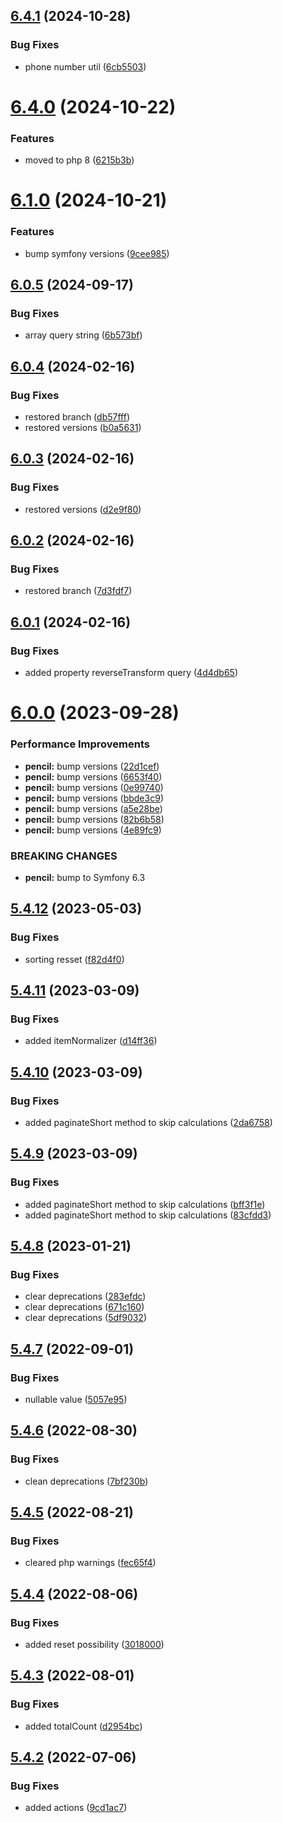 ## [6.4.1](https://github.com/netbull/CoreBundle/compare/v6.4.0...v6.4.1) (2024-10-28)


### Bug Fixes

* phone number util ([6cb5503](https://github.com/netbull/CoreBundle/commit/6cb55034a2333933960870b869401ecf21123dcf))

# [6.4.0](https://github.com/netbull/CoreBundle/compare/v6.3.0...v6.4.0) (2024-10-22)


### Features

* moved to php 8 ([6215b3b](https://github.com/netbull/CoreBundle/commit/6215b3b47dd8bf3ce993ff0d97b60356839413f2))

# [6.1.0](https://github.com/netbull/CoreBundle/compare/v6.0.5...v6.1.0) (2024-10-21)


### Features

* bump symfony versions ([9cee985](https://github.com/netbull/CoreBundle/commit/9cee985f04761775cc90b5f062af1bf4f09e87e7))

## [6.0.5](https://github.com/netbull/CoreBundle/compare/v6.0.4...v6.0.5) (2024-09-17)


### Bug Fixes

* array query string ([6b573bf](https://github.com/netbull/CoreBundle/commit/6b573bf461240a56defabfea40a17f3d1d63c5f5))

## [6.0.4](https://github.com/netbull/CoreBundle/compare/v6.0.3...v6.0.4) (2024-02-16)


### Bug Fixes

* restored branch ([db57fff](https://github.com/netbull/CoreBundle/commit/db57fff40ca4600af29a9edd123f2126c840c01a))
* restored versions ([b0a5631](https://github.com/netbull/CoreBundle/commit/b0a56318ce6f501a53808bf11ab7341688ef182d))

## [6.0.3](https://github.com/netbull/CoreBundle/compare/v6.0.2...v6.0.3) (2024-02-16)


### Bug Fixes

* restored versions ([d2e9f80](https://github.com/netbull/CoreBundle/commit/d2e9f803feeda31912068a053cb670b5beec441e))

## [6.0.2](https://github.com/netbull/CoreBundle/compare/v6.0.1...v6.0.2) (2024-02-16)


### Bug Fixes

* restored branch ([7d3fdf7](https://github.com/netbull/CoreBundle/commit/7d3fdf716205b371a94d91f69ccb4ca2dd6052d7))

## [6.0.1](https://github.com/netbull/CoreBundle/compare/v6.0.0...v6.0.1) (2024-02-16)


### Bug Fixes

* added property reverseTransform query ([4d4db65](https://github.com/netbull/CoreBundle/commit/4d4db65fb6f232578ec432fb7b41f18547f73a01))

# [6.0.0](https://github.com/netbull/CoreBundle/compare/v5.4.12...v6.0.0) (2023-09-28)


### Performance Improvements

* **pencil:** bump versions ([22d1cef](https://github.com/netbull/CoreBundle/commit/22d1cef8d53fd906408b3ce19562ddf097875a6f))
* **pencil:** bump versions ([6653f40](https://github.com/netbull/CoreBundle/commit/6653f408132a593a9473e7f89f19ce23803a6e22))
* **pencil:** bump versions ([0e99740](https://github.com/netbull/CoreBundle/commit/0e997402d0bf52594c791f7f14cb070ef9b455d8))
* **pencil:** bump versions ([bbde3c9](https://github.com/netbull/CoreBundle/commit/bbde3c9a30af79fdceab0c4ef459117bc8bd32fe))
* **pencil:** bump versions ([a5e28be](https://github.com/netbull/CoreBundle/commit/a5e28be4a272c02951b7aedb0b3ae6a424123aca))
* **pencil:** bump versions ([82b6b58](https://github.com/netbull/CoreBundle/commit/82b6b58866b628d28fa472bde54d7bab631828e3))
* **pencil:** bump versions ([4e89fc9](https://github.com/netbull/CoreBundle/commit/4e89fc920fd2534c4adc9ab6adc1e325d0898e21))


### BREAKING CHANGES

* **pencil:** bump to Symfony 6.3

## [5.4.12](https://github.com/netbull/CoreBundle/compare/v5.4.11...v5.4.12) (2023-05-03)


### Bug Fixes

* sorting resset ([f82d4f0](https://github.com/netbull/CoreBundle/commit/f82d4f03b8b8c562debd44cbcac39c607a532e63))

## [5.4.11](https://github.com/netbull/CoreBundle/compare/v5.4.10...v5.4.11) (2023-03-09)


### Bug Fixes

* added itemNormalizer ([d14ff36](https://github.com/netbull/CoreBundle/commit/d14ff3657dfd09aac91485a9be3cc006783955bc))

## [5.4.10](https://github.com/netbull/CoreBundle/compare/v5.4.9...v5.4.10) (2023-03-09)


### Bug Fixes

* added paginateShort method to skip calculations ([2da6758](https://github.com/netbull/CoreBundle/commit/2da67582e4ea24f5b4b94d309b32f35337701730))

## [5.4.9](https://github.com/netbull/CoreBundle/compare/v5.4.8...v5.4.9) (2023-03-09)


### Bug Fixes

* added paginateShort method to skip calculations ([bff3f1e](https://github.com/netbull/CoreBundle/commit/bff3f1e1ae58727b2d3ff9161fca2a9cebdd8418))
* added paginateShort method to skip calculations ([83cfdd3](https://github.com/netbull/CoreBundle/commit/83cfdd3640d207ba3f7ebdfb27a2caa58fb7ef9a))

## [5.4.8](https://github.com/netbull/CoreBundle/compare/v5.4.7...v5.4.8) (2023-01-21)


### Bug Fixes

* clear deprecations ([283efdc](https://github.com/netbull/CoreBundle/commit/283efdc626b6faa328bcf5b5b84d2bfe36b69c1b))
* clear deprecations ([671c160](https://github.com/netbull/CoreBundle/commit/671c1606523a8fe2a96dbb90ecd0e727e996dbce))
* clear deprecations ([5df9032](https://github.com/netbull/CoreBundle/commit/5df90326233b04aa15bb2d1d32e5ae5e213c8dd7))

## [5.4.7](https://github.com/netbull/CoreBundle/compare/v5.4.6...v5.4.7) (2022-09-01)


### Bug Fixes

* nullable value ([5057e95](https://github.com/netbull/CoreBundle/commit/5057e95f69f54991dc3daaf7bdfd5a7f11d7058a))

## [5.4.6](https://github.com/netbull/CoreBundle/compare/v5.4.5...v5.4.6) (2022-08-30)


### Bug Fixes

* clean deprecations ([7bf230b](https://github.com/netbull/CoreBundle/commit/7bf230b25b453de850fc8d9544f40f0befc7db32))

## [5.4.5](https://github.com/netbull/CoreBundle/compare/v5.4.4...v5.4.5) (2022-08-21)


### Bug Fixes

* cleared php warnings ([fec65f4](https://github.com/netbull/CoreBundle/commit/fec65f4c53b279091dda8c29228217f8b4db2c2d))

## [5.4.4](https://github.com/netbull/CoreBundle/compare/v5.4.3...v5.4.4) (2022-08-06)


### Bug Fixes

* added reset possibility ([3018000](https://github.com/netbull/CoreBundle/commit/3018000817ed4f9af35c445f65255ebbb5e8d2a1))

## [5.4.3](https://github.com/netbull/CoreBundle/compare/v5.4.2...v5.4.3) (2022-08-01)


### Bug Fixes

* added totalCount ([d2954bc](https://github.com/netbull/CoreBundle/commit/d2954bc266402a9d305360602331fb585f262eda))

## [5.4.2](https://github.com/netbull/CoreBundle/compare/v5.4.1...v5.4.2) (2022-07-06)


### Bug Fixes

* added actions ([9cd1ac7](https://github.com/netbull/CoreBundle/commit/9cd1ac7b0de02337413d322c2b36274fc9e7844e))
